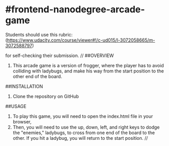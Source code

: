 #frontend-nanodegree-arcade-game
===============================

Students should use this rubric: (https://www.udacity.com/course/viewer#!/c-ud015/l-3072058665/m-3072588797)

for self-checking their submission.
//
##OVERVIEW
1. This arcade game is a version of frogger, where the player has to avoid colliding with ladybugs, and make his way from the start position to the other end of the board.  


##INSTALLATION
1. Clone the repository on GitHub

##USAGE
1. To play this game, you will need to open the index.html file in your browser,
2. Then, you will need to use the up, down, left, and right keys to dodge the "enemies," ladybugs, to cross from one end of the board to the other. If you hit a ladybug, you will return to the start position. //

